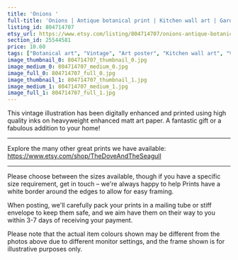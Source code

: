 ```yaml
---
title: 'Onions '
full-title: 'Onions | Antique botanical print | Kitchen wall art | Gardening and seed poster | Vintage home decor | AB16'
listing_id: 804714707
etsy_url: https://www.etsy.com/listing/804714707/onions-antique-botanical-print-kitchen?utm_source=site&utm_medium=api&utm_campaign=api
section_id: 25544581
price: 10.60
tags: ["Botanical art", "Vintage", "Art poster", "Kitchen wall art", "Vegetables print", "Home decor", "Kitchen print", "Antique botanical", "Gardening print", "Gardening wall art", "Cooking", "Onions", "Album Benary"]
image_thumbnail_0: 804714707_thumbnail_0.jpg
image_medium_0: 804714707_medium_0.jpg
image_full_0: 804714707_full_0.jpg
image_thumbnail_1: 804714707_thumbnail_1.jpg
image_medium_1: 804714707_medium_1.jpg
image_full_1: 804714707_full_1.jpg
---
```

This vintage illustration has been digitally enhanced and printed using high quality inks on heavyweight enhanced matt art paper. A fantastic gift or a fabulous addition to your home!
 
---

Explore the many other great prints we have available: https://www.etsy.com/shop/TheDoveAndTheSeagull

---

Please choose between the sizes available, though if you have a specific size requirement, get in touch – we&#39;re always happy to help Prints have a white border around the edges to allow for easy framing.

When posting, we&#39;ll carefully pack your prints in a mailing tube or stiff envelope to keep them safe, and we aim have them on their way to you within 3-7 days of receiving your payment.

Please note that the actual item colours shown may be different from the photos above due to different monitor settings, and the frame shown is for illustrative purposes only.
